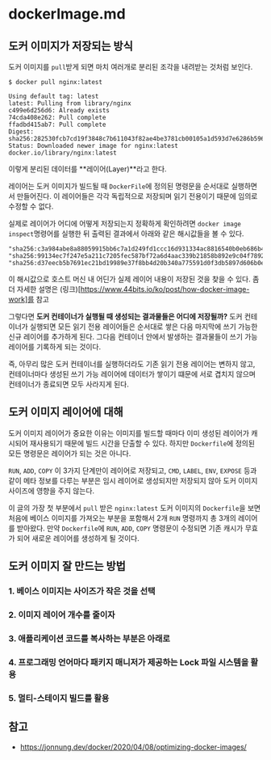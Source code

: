 # dockerImage.md

## 도커 이미지가 저장되는 방식

도커 이미지를 `pull`받게 되면 마치 여러개로 분리된 조각을 내려받는 것처럼 보인다.
```
$ docker pull nginx:latest

Using default tag: latest
latest: Pulling from library/nginx
c499e6d256d6: Already exists
74cda408e262: Pull complete
ffadbd415ab7: Pull complete
Digest: sha256:282530fcb7cd19f3848c7b611043f82ae4be3781cb00105a1d593d7e6286b596
Status: Downloaded newer image for nginx:latest
docker.io/library/nginx:latest
```
이렇게 분리된 데이터를 **레이어(Layer)**라고 한다.

레이어는 도커 이미지가 빌드될 때 `DockerFile`에 정의된 명령문을 순서대로 실행하면서 만들어진다. 이 레이어들은 각각 독립적으로 저장되며 읽기 전용이기 때문에 임의로 수정할 수 없다.

실제로 레이어가 어디에 어떻게 저장되는지 정확하게 확인하려면 `docker image inspect`명령어를 실행한 뒤 출력된 결과에서 아래와 같은 해시값들을 볼 수 있다.

```
"sha256:c3a984abe8a88059915bb6c7a1d249fd1ccc16d931334ac8816540b0eb686b45"
"sha256:99134ec7f247e5a211c7205fec587bf72a6d4aac339b21858b892e9c04f78920"
"sha256:d37eecb5b7691ec21bd19989e37f8bb4d20b340a775591d0f3db5897d606b0e4"
```

이 해시값으로 호스트 머신 내 어딘가 실제 레이어 내용이 저장된 것을 찾을 수 있다.
좀 더 자세한 설명은 (링크)[https://www.44bits.io/ko/post/how-docker-image-work]를 참고

그렇다면 **도커 컨테이너가 실행될 때 생성되는 결과물들은 어디에 저장될까?**
도커 컨테이너가 실행되면 모든 읽기 전용 레이어들은 순서대로 쌓은 다음 마지막에 쓰기 가능한 신규 레이어를 추가하게 된다. 그다음 컨테이너 안에서 발생하는 결과물들이 쓰기 가능 레이어를 기록하게 되는 것이다.

즉, 아무리 많은 도커 컨테이너를 실행하더라도 기존 읽기 전용 레이어는 변하지 않고, 컨테이너마다 생성된 쓰기 가능 레이어에 데이터가 쌓이기 떄문에 서로 겹치지 않으며 컨테이너가 종료되면 모두 사라지게 된다.

## 도커 이미지 레이어에 대해

도커 이미지 레이어가 중요한 이유는 이미지를 빌드할 때마다 이미 생성된 레이어가 캐시되어 재사용되기 때문에 빌드 시간을 단출할 수 있다.
하지만 `Dockerfile`에 정의된 모든 명령문은 레이어가 되는 것은 아니다.

`RUN`, `ADD`, `COPY` 이 3가지 단계만이 레이어로 저장되고, `CMD`, `LABEL`, `ENV`, `EXPOSE` 등과 같이 메타 정보를 다루는 부분은 임시 레이어로 생성되지만 저장되지 않아 도커 이미지 사이즈에 영향을 주지 않는다.

이 글의 가장 첫 부분에서 `pull` 받은 `nginx:latest` 도커 이미지의 `Dockerfile`을 보면 처음에 베이스 이미지를 가져오는 부분을 포함해서 2개 `RUN` 명령까지 총 3개의 레이어를 받아왔다.
만약 `Dockerfile`에 `RUN`, `ADD`, `COPY` 명령문이 수정되면 기존 캐시가 무효가 되어 새로운 레이어를 생성하게 될 것이다.

## 도커 이미지 잘 만드는 방법

### 1. 베이스 이미지는 사이즈가 작은 것을 선택

### 2. 이미지 레이어 개수를 줄이자

### 3. 애플리케이션 코드를 복사하는 부분은 아래로

### 4. 프로그래밍 언어마다 패키지 매니저가 제공하는 Lock 파일 시스템을 활용

### 5. 멀티-스테이지 빌드를 활용

## 참고
* https://jonnung.dev/docker/2020/04/08/optimizing-docker-images/
